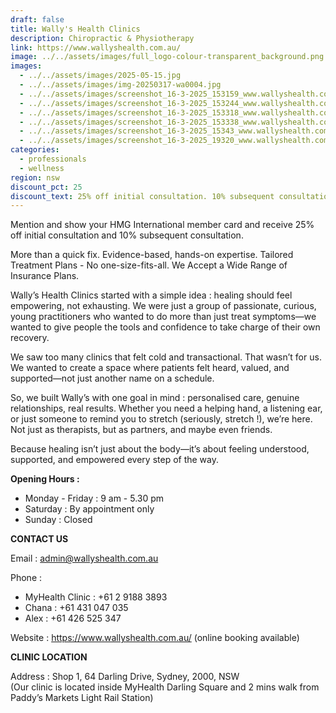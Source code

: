 ```yaml
---
draft: false
title: Wally's Health Clinics
description: Chiropractic & Physiotherapy
link: https://www.wallyshealth.com.au/
image: ../../assets/images/full_logo-colour-transparent_background.png
images:
  - ../../assets/images/2025-05-15.jpg
  - ../../assets/images/img-20250317-wa0004.jpg
  - ../../assets/images/screenshot_16-3-2025_153159_www.wallyshealth.com.au.jpeg
  - ../../assets/images/screenshot_16-3-2025_153244_www.wallyshealth.com.au.jpeg
  - ../../assets/images/screenshot_16-3-2025_153318_www.wallyshealth.com.au.jpeg
  - ../../assets/images/screenshot_16-3-2025_153338_www.wallyshealth.com.au.jpeg
  - ../../assets/images/screenshot_16-3-2025_15343_www.wallyshealth.com.au.jpeg
  - ../../assets/images/screenshot_16-3-2025_19320_www.wallyshealth.com.au.jpeg
categories:
  - professionals
  - wellness
region: nsw
discount_pct: 25
discount_text: 25% off initial consultation. 10% subsequent consultation
---
```

Mention and show your HMG International member card and receive 25% off initial consultation and 10% subsequent consultation.

More than a quick fix. Evidence-based, hands-on expertise. Tailored Treatment Plans - No one-size-fits-all. We Accept a Wide Range of Insurance Plans.

Wally’s Health Clinics started with a simple idea : healing should feel empowering, not exhausting. We were just a group of passionate, curious, young practitioners who wanted to do more than just treat symptoms—we wanted to give people the tools and confidence to take charge of their own recovery.

We saw too many clinics that felt cold and transactional. That wasn’t for us. We wanted to create a space where patients felt heard, valued, and supported—not just another name on a schedule.

So, we built Wally’s with one goal in mind : personalised care, genuine relationships, real results. Whether you need a helping hand, a listening ear, or just someone to remind you to stretch (seriously, stretch !), we’re here. Not just as therapists, but as partners, and maybe even friends.

Because healing isn’t just about the body—it’s about feeling understood, supported, and empowered every step of the way.

**Opening Hours :**

* Monday - Friday : 9 am - 5.30 pm
* Saturday : By appointment only
* Sunday :  Closed

**CONTACT US**

Email : admin@wallyshealth.com.au​

Phone : 

* MyHealth Clinic : +61 2 9188 3893
* Chana : +61 431 047 035
* Alex : +61 426 525 347

Website : https://www.wallyshealth.com.au/ (online booking available)

**CLINIC LOCATION**

Address : Shop 1, 64 Darling Drive, Sydney, 2000, NSW\
(Our clinic is located inside MyHealth Darling Square and 2 mins walk from Paddy’s Markets Light Rail Station)
